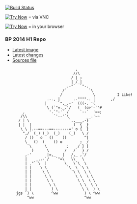 [![Build Status](https://secure.travis-ci.org/HPI-SWA-Lab/BP2014H1.png?branch=master)](http://travis-ci.org/HPI-SWA-Lab/BP2014H1)

[![Try Now](http://img.shields.io/badge/try-now-green.svg)](http://hpi.de/swa/jumpinto/HPI-SWA-Lab/BP2014H1) = via VNC

[![Try Now](http://img.shields.io/badge/try-now-green.svg)](https://bertfreudenberg.github.io/SqueakJS/run#url=http://www.lively-kernel.org/babelsberg/BP2014H1/&files=[BP2014H1.image,BP2014H1.changes,SqueakV41.sources]) = in your browser

### BP 2014 H1 Repo

- [Latest image](http://www.lively-kernel.org/babelsberg/BP2014H1/BP2014H1.image)
- [Latest changes](http://www.lively-kernel.org/babelsberg/BP2014H1/BP2014H1.changes)
- [Sources file](http://www.lively-kernel.org/babelsberg/BP2014H1/SqueakV41.sources)

```
                                ,
                               //\
                              / | ;
                              | /_|
                            .-"`  `"-.
                          /`          `\
                         /              \          I Like!
                   .-.,_|      .-""""-. |       ,/
                  |     `",_,-'  (((-. '(
                   \ (`"=._.'/   (  (o>'-`"#
        ,           '.`"-'` /     `--`  '==;
       /\\            `'--'`\         _.'~~
      / | \                  `.,___,-}
      | |  |                   )  {  }
       \ \ (.--==---==-------=' o {  }
        ",/` (_) (_)  (_)    (_)   \ /
         / ()   o   ()    ()        ^|
         \   ()  (    () o        ;  /
          `\      \         ;    / } |
            )      \       /   /`  } /
         ,-'       |=,_   |   /,_ ,'/
         |    _,.-`/   `"=\   \\   \
         | ."` \  |        \   \`\  \
         | |    \ \         `\  \ `\ \
         | |     \ \          `\ \  \ \
         | |      \ \           \ \  \ \
         | |       \ \           \ \  \ \
         | |        \ \           \ \  \ \
         | |         ) \           \ \  ) \
     jgs `) \        ^ww            ) \ ^ww
          ^ww                       ^ww
  ```
